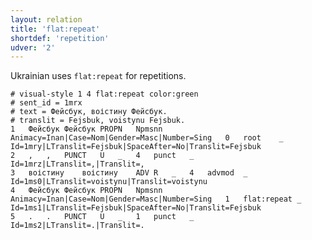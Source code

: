 ```yaml
---
layout: relation
title: 'flat:repeat'
shortdef: 'repetition'
udver: '2'
---
```


Ukrainian uses `flat:repeat` for repetitions.

~~~ conllu
# visual-style 1 4 flat:repeat color:green
# sent_id = 1mrx
# text = Фейсбук, воістину Фейсбук.
# translit = Fejsbuk, voistynu Fejsbuk.
1	Фейсбук	Фейсбук	PROPN	Npmsnn	Animacy=Inan|Case=Nom|Gender=Masc|Number=Sing	0	root	_	Id=1mry|LTranslit=Fejsbuk|SpaceAfter=No|Translit=Fejsbuk
2	,	,	PUNCT	U	_	4	punct	_	Id=1mrz|LTranslit=,|Translit=,
3	воістину	воістину	ADV	R	_	4	advmod	_	Id=1ms0|LTranslit=voistynu|Translit=voistynu
4	Фейсбук	Фейсбук	PROPN	Npmsnn	Animacy=Inan|Case=Nom|Gender=Masc|Number=Sing	1	flat:repeat	_	Id=1ms1|LTranslit=Fejsbuk|SpaceAfter=No|Translit=Fejsbuk
5	.	.	PUNCT	U	_	1	punct	_	Id=1ms2|LTranslit=.|Translit=.

~~~

<!-- Interlanguage links updated Ne 5. května 2024, 18:21:16 CEST -->
